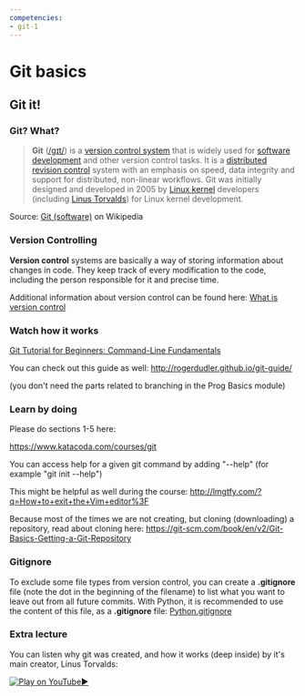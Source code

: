 ```yaml
---
competencies:
- git-1
---
```


# Git basics

## Git it!

### Git? What?

>**Git** ([/ɡɪt/](https://en.wikipedia.org/wiki/Help:IPA_for_English "Help:IPA for English")) is a [version control system](https://en.wikipedia.org/wiki/Version_control_system "Version control system") that is widely used for [software development](https://en.wikipedia.org/wiki/Software_development "Software development") and other version control tasks. It is a [distributed revision control](https://en.wikipedia.org/wiki/Distributed_revision_control "Distributed revision control") system with an emphasis on speed, data integrity and support for distributed, non-linear workflows. Git was initially designed and developed in 2005 by [Linux kernel](https://en.wikipedia.org/wiki/Linux_kernel "Linux kernel") developers (including [Linus Torvalds](https://en.wikipedia.org/wiki/Linus_Torvalds "Linus Torvalds")) for Linux kernel development.

Source: [Git (software)](https://en.wikipedia.org/wiki/Git_%28software%29) on Wikipedia

### Version Controlling

**Version control** systems are basically a way of storing information about changes in code. They keep track of every modification to the code, including the person responsible for it and precise time.

Additional information about version control can be found here:
[What is version control](https://www.atlassian.com/git/tutorials/what-is-version-control/benefits-of-version-control)

### Watch how it works

[Git Tutorial for Beginners: Command-Line Fundamentals](https://www.youtube.com/watch?v=HVsySz-h9r4)

You can check out this guide as well: <http://rogerdudler.github.io/git-guide/>

(you don't need the parts related to branching in the Prog Basics module)

### Learn by doing

Please do sections 1-5 here:

<https://www.katacoda.com/courses/git>

You can access help for a given git command by adding "--help" (for example "git init --help")

This might be helpful as well during the course: <http://lmgtfy.com/?q=How+to+exit+the+Vim+editor%3F>

Because most of the times we are not creating, but cloning (downloading) a repository, read about cloning here: <https://git-scm.com/book/en/v2/Git-Basics-Getting-a-Git-Repository>

### Gitignore

To exclude some file types from version control, you can create a **.gitignore** file (note the dot in the beginning of the filename) to list what you want to leave out from all future commits. With Python, it is recommended to use the content of this file, as a **.gitignore** file: [Python.gitignore](https://raw.githubusercontent.com/github/gitignore/master/Python.gitignore)

### Extra lecture

You can listen why git was created, and how it works (deep inside) by it's main creator, Linus Torvalds:

[![Play on YouTube](https://img.youtube.com/vi/4XpnKHJAok8/0.jpg):arrow_forward:](https://www.youtube.com/watch?v=4XpnKHJAok8 "Play on YouTube")
